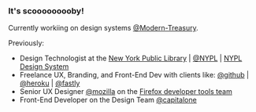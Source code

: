 ### It's scooooooooby!

Currently workiing on design systems [@Modern-Treasury](https://github.com/Modern-Treasury).

Previously:
- Design Technologist at the [New York Public Library](https://www.nypl.org/) | [@NYPL](https://github.com/NYPL) | [NYPL Design System](https://github.com/NYPL/nypl-design-system)
- Freelance UX, Branding, and Front-End Dev with clients like: [@github](https://github.com/github) | [@heroku](https://github.com/heroku) | [@fastly](https://github.com/fastly) 
- Senior UX Designer [@mozilla](https://github.com/mozilla) on the [Firefox developer tools team](https://developer.mozilla.org/en-US/docs/Tools)
- Front-End Developer on the Design Team [@capitalone](https://github.com/capitalone)
